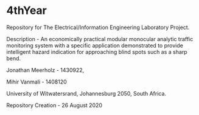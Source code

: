 # 4thYear
Repository for The Electrical/Information Engineering Laboratory Project.

Description - An economically practical modular monocular analytic traffic monitoring system with a specific application demonstrated to provide intelligent hazard indication for approaching blind spots such as a sharp bend.

Jonathan Meerholz - 1430922,

Mihir Vanmali - 1408120

University of Witwatersrand,
Johannesburg 2050,
South Africa.


Repository Creation - 26 August 2020
